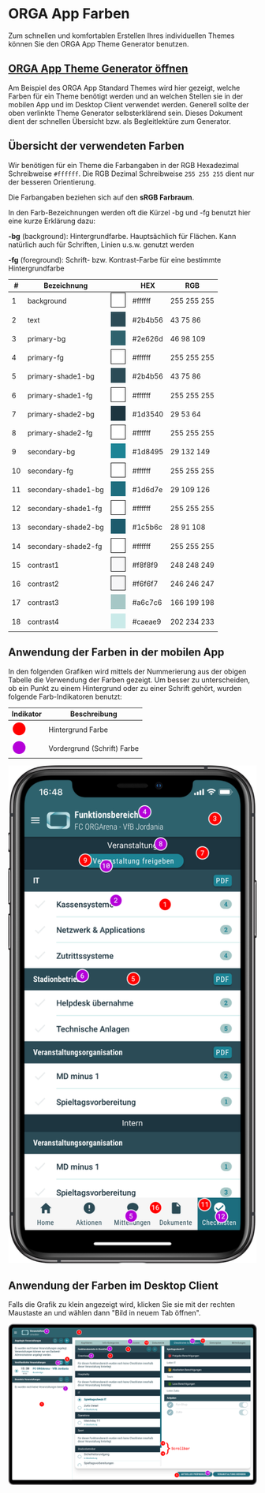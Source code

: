 # ORGA App Farben

Zum schnellen und komfortablen Erstellen Ihres individuellen Themes können Sie den ORGA App Theme Generator benutzen.

## [ORGA App Theme Generator öffnen](https://orgarena.de/orga-app-theme-generator/)

Am Beispiel des ORGA App Standard Themes wird hier gezeigt, welche Farben für ein Theme benötigt werden und an
welchen Stellen sie in der mobilen App und im Desktop Client verwendet werden. Generell sollte der oben verlinkte
Theme Generator selbsterklärend sein. Dieses Dokument dient der schnellen Übersicht bzw. als Begleitlektüre zum
Generator.

## Übersicht der verwendeten Farben

Wir benötigen für ein Theme die Farbangaben in der RGB Hexadezimal Schreibweise ```#ffffff```. Die RGB Dezimal
Schreibweise ```255 255 255``` dient nur der besseren Orientierung.

Die Farbangaben beziehen sich auf den **sRGB Farbraum**.

In den Farb-Bezeichnungen werden oft die Kürzel -bg und -fg benutzt hier eine kurze Erklärung dazu:

**-bg** (background): Hintergrundfarbe. Hauptsächlich für Flächen. Kann natürlich auch für Schriften, Linien u.s.w.
genutzt werden

**-fg** (foreground): Schrift- bzw. Kontrast-Farbe für eine bestimmte Hintergrundfarbe

| #   | Bezeichnung         |                                                       | HEX     | RGB         |
| --- | ------------------- | ----------------------------------------------------- | ------- | ----------- |
| 1   | background          | ![color](images/colors/color_white.png)               | #ffffff | 255 255 255 |
| 2   | text                | ![color](images/colors/color_primary_shade1_bg.png)   | #2b4b56 |  43  75  86 |
| 3   | primary-bg          | ![color](images/colors/color_primary_bg.png)          | #2e626d |  46  98 109 |
| 4   | primary-fg          | ![color](images/colors/color_white.png)               | #ffffff | 255 255 255 |
| 5   | primary-shade1-bg   | ![color](images/colors/color_primary_shade1_bg.png)   | #2b4b56 |  43  75  86 |
| 6   | primary-shade1-fg   | ![color](images/colors/color_white.png)               | #ffffff | 255 255 255 |
| 7   | primary-shade2-bg   | ![color](images/colors/color_primary_shade2_bg.png)   | #1d3540 |  29  53  64 |
| 8   | primary-shade2-fg   | ![color](images/colors/color_white.png)               | #ffffff | 255 255 255 |
| 9   | secondary-bg        | ![color](images/colors/color_secondary_bg.png)        | #1d8495 |  29 132 149 |
| 10  | secondary-fg        | ![color](images/colors/color_white.png)               | #ffffff | 255 255 255 |
| 11  | secondary-shade1-bg | ![color](images/colors/color_secondary_shade1_bg.png) | #1d6d7e |  29 109 126 |
| 12  | secondary-shade1-fg | ![color](images/colors/color_white.png)               | #ffffff | 255 255 255 |
| 13  | secondary-shade2-bg | ![color](images/colors/color_secondary_shade2_bg.png) | #1c5b6c |  28  91 108 |
| 14  | secondary-shade2-fg | ![color](images/colors/color_white.png)               | #ffffff | 255 255 255 |
| 15  | contrast1           | ![color](images/colors/color_contrast1.png)           | #f8f8f9 | 248 248 249 |
| 16  | contrast2           | ![color](images/colors/color_contrast2.png)           | #f6f6f7 | 246 246 247 |
| 17  | contrast3           | ![color](images/colors/color_contrast3.png)           | #a6c7c6 | 166 199 198 |
| 18  | contrast4           | ![color](images/colors/color_contrast4.png)           | #caeae9 | 202 234 233 |

## Anwendung der Farben in der mobilen App

In den folgenden Grafiken wird mittels der Nummerierung aus der obigen Tabelle die Verwendung der Farben gezeigt.
Um besser zu unterscheiden, ob ein Punkt zu einem Hintergrund oder zu einer Schrift gehört, wurden folgende
Farb-Indikatoren benutzt:

| Indikator                                         | Beschreibung                |
| ------------------------------------------------- | --------------------------- |
| ![Indikator Hintergrund](images/indikator_bg.png) | Hintergrund Farbe           |
| ![Indikator Schrift](images/indikator_fg.png)     | Vordergrund (Schrift) Farbe |

![Farben in der mobilen App](images/farben_app.png)

## Anwendung der Farben im Desktop Client

Falls die Grafik zu klein angezeigt wird, klicken Sie sie mit der rechten Maustaste an und wählen dann "Bild in neuem Tab
öffnen".

![Farben im Desktop Client](images/farben_desktop.png)
